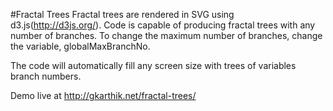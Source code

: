 #Fractal Trees
Fractal trees are rendered in SVG using d3.js(<http://d3js.org/>).
Code is capable of producing fractal trees with any number of branches.
To change the maximum number of branches, change the variable, globalMaxBranchNo.

The code will automatically fill any screen size with trees of variables branch numbers.

Demo live at <http://gkarthik.net/fractal-trees/>